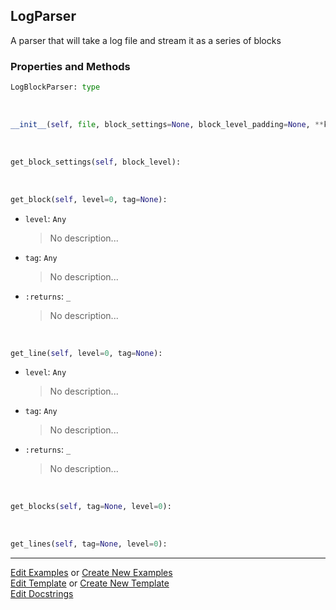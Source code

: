 ## <a id="McUtils.Scaffolding.Logging.LogParser">LogParser</a>
A parser that will take a log file and stream it as a series of blocks

### Properties and Methods
```python
LogBlockParser: type
```
<a id="McUtils.Scaffolding.Logging.LogParser.__init__" class="docs-object-method">&nbsp;</a>
```python
__init__(self, file, block_settings=None, block_level_padding=None, **kwargs): 
```

<a id="McUtils.Scaffolding.Logging.LogParser.get_block_settings" class="docs-object-method">&nbsp;</a>
```python
get_block_settings(self, block_level): 
```

<a id="McUtils.Scaffolding.Logging.LogParser.get_block" class="docs-object-method">&nbsp;</a>
```python
get_block(self, level=0, tag=None): 
```

- `level`: `Any`
    >No description...
- `tag`: `Any`
    >No description...
- `:returns`: `_`
    >No description...

<a id="McUtils.Scaffolding.Logging.LogParser.get_line" class="docs-object-method">&nbsp;</a>
```python
get_line(self, level=0, tag=None): 
```

- `level`: `Any`
    >No description...
- `tag`: `Any`
    >No description...
- `:returns`: `_`
    >No description...

<a id="McUtils.Scaffolding.Logging.LogParser.get_blocks" class="docs-object-method">&nbsp;</a>
```python
get_blocks(self, tag=None, level=0): 
```

<a id="McUtils.Scaffolding.Logging.LogParser.get_lines" class="docs-object-method">&nbsp;</a>
```python
get_lines(self, tag=None, level=0): 
```





___

[Edit Examples](https://github.com/McCoyGroup/McUtils/edit/edit/ci/examples/ci/docs/McUtils/Scaffolding/Logging/LogParser.md) or 
[Create New Examples](https://github.com/McCoyGroup/McUtils/new/edit/?filename=ci/examples/ci/docs/McUtils/Scaffolding/Logging/LogParser.md) <br/>
[Edit Template](https://github.com/McCoyGroup/McUtils/edit/edit/ci/docs/ci/docs/McUtils/Scaffolding/Logging/LogParser.md) or 
[Create New Template](https://github.com/McCoyGroup/McUtils/new/edit/?filename=ci/docs/templates/ci/docs/McUtils/Scaffolding/Logging/LogParser.md) <br/>
[Edit Docstrings](https://github.com/McCoyGroup/McUtils/edit/edit/McUtils/Scaffolding/Logging.py?message=Update%20Docs)